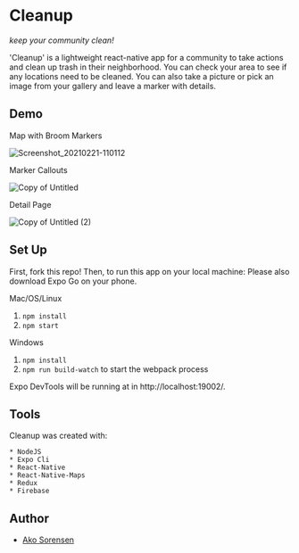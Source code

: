 # Cleanup

_keep your community clean!_<br>

'Cleanup' is a lightweight react-native app for a community to take actions and clean up trash in their neighborhood.  You can check your area to see if any locations need to be cleaned.  You can also take a picture or pick an image from your gallery and leave a marker with details.

## Demo

Map with Broom Markers

![Screenshot_20210221-110112](https://user-images.githubusercontent.com/67473473/108645134-ccc40880-747f-11eb-8bb0-1663d17cfd6a.jpg)

Marker Callouts

![Copy of Untitled](https://user-images.githubusercontent.com/67473473/110129920-7bc4e600-7d96-11eb-9556-4e46b8c1185d.gif)

Detail Page

![Copy of Untitled (2)](https://user-images.githubusercontent.com/67473473/110146638-cc453f00-7da8-11eb-8958-184da07603bc.gif)




## Set Up

First, fork this repo! Then, to run this app on your local machine:
Please also download Expo Go on your phone.

Mac/OS/Linux

1.  `npm install`
2.  `npm start`

Windows

1.  `npm install`
2.  `npm run build-watch` to start the webpack process

Expo DevTools will be running at in http://localhost:19002/.

## Tools

Cleanup was created with:

```
* NodeJS
* Expo Cli
* React-Native
* React-Native-Maps
* Redux
* Firebase
```

## Author

- [Ako Sorensen](https://github.com/akosorensen)
